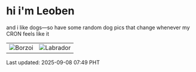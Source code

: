 # hi i'm Leoben

and i like dogs—so have some random dog pics that change whenever my CRON feels like it

|  |  |
|--------|----------|
| ![Borzoi](https://random-dog-vercel.vercel.app/api/random-borzoi?v=1757288942) | ![Labrador](https://random-dog-vercel.vercel.app/api/random-labrador?v=1757288942) |

Last updated: 2025-09-08 07:49 PHT
